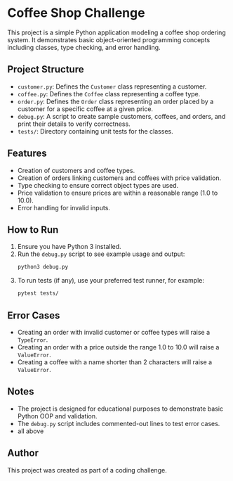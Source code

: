 # Coffee Shop Challenge

This project is a simple Python application modeling a coffee shop ordering system. It demonstrates basic object-oriented programming concepts including classes, type checking, and error handling.

## Project Structure

- `customer.py`: Defines the `Customer` class representing a customer.
- `coffee.py`: Defines the `Coffee` class representing a coffee type.
- `order.py`: Defines the `Order` class representing an order placed by a customer for a specific coffee at a given price.
- `debug.py`: A script to create sample customers, coffees, and orders, and print their details to verify correctness.
- `tests/`: Directory containing unit tests for the classes.

## Features

- Creation of customers and coffee types.
- Creation of orders linking customers and coffees with price validation.
- Type checking to ensure correct object types are used.
- Price validation to ensure prices are within a reasonable range (1.0 to 10.0).
- Error handling for invalid inputs.

## How to Run

1. Ensure you have Python 3 installed.
2. Run the `debug.py` script to see example usage and output:
   ```bash
   python3 debug.py
   ```
3. To run tests (if any), use your preferred test runner, for example:
   ```bash
   pytest tests/
   ```

## Error Cases

- Creating an order with invalid customer or coffee types will raise a `TypeError`.
- Creating an order with a price outside the range 1.0 to 10.0 will raise a `ValueError`.
- Creating a coffee with a name shorter than 2 characters will raise a `ValueError`.

## Notes

- The project is designed for educational purposes to demonstrate basic Python OOP and validation.
- The `debug.py` script includes commented-out lines to test error cases.
- all above

## Author

This project was created as part of a coding challenge.
